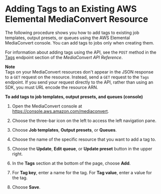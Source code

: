 # Adding Tags to an Existing AWS Elemental MediaConvert Resource<a name="add-tags-to-existing"></a>

The following procedure shows you how to add tags to existing job templates, output presets, or queues using the AWS Elemental MediaConvert console\. You can add tags to jobs only when creating them\.

For information about adding tags using the API, see the `POST` method in the [Tags](https://docs.aws.amazon.com/mediaconvert/latest/apireference/tags.html) endpoint section of the *MediaConvert API Reference*\.

**Note**  
Tags on your MediaConvert resources don't appear in the JSON response to a `GET` request on the resource\. Instead, send a `GET` request to the `Tags` endpoint\. If you send your request directly to the API, rather than using an SDK, you must URL encode the resource ARN\.

**To add tags to job templates, output presets, and queues \(console\)**

1. Open the MediaConvert console at [https://console\.aws\.amazon\.com/mediaconvert](https://console.aws.amazon.com/mediaconvert)\.

1. Choose the three\-bar icon on the left to access the left navigation pane\.

1. Choose **Job templates**, **Output presets**, or **Queues**\.

1. Choose the name of the specific resource that you want to add a tag to\.

1. Choose the **Update**, **Edit queue**, or **Update preset** button in the upper right\. 

1. In the **Tags** section at the bottom of the page, choose **Add**\.

1. For **Tag key**, enter a name for the tag\. For **Tag value**, enter a value for the tag\.

1. Choose **Save**\.